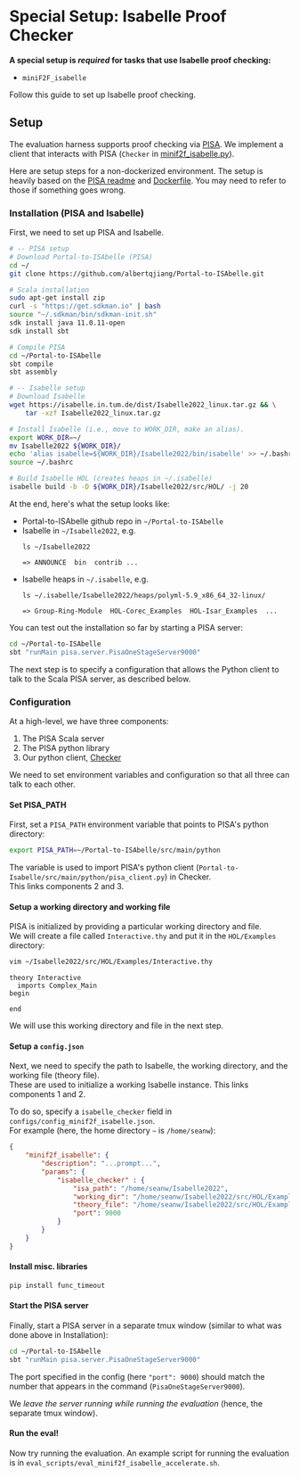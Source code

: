 # Special Setup: Isabelle Proof Checker 


**A special setup is _required_ for tasks that use Isabelle proof checking:**

- `miniF2F_isabelle`

Follow this guide to set up Isabelle proof checking.

## Setup

The evaluation harness supports proof checking via [PISA](https://github.com/albertqjiang/Portal-to-ISAbelle/tree/56def2c39f85d211e1f40cc5765581a567879106). We implement a client that interacts with PISA (`Checker` in [minif2f_isabelle.py](https://github.com/wellecks/lm-evaluation-harness/blob/minif2f-isabelle/lm_eval/tasks/minif2f_isabelle.py#L154)).

Here are setup steps for a non-dockerized environment. The setup is heavily based on the [PISA readme](https://github.com/albertqjiang/Portal-to-ISAbelle/tree/56def2c39f85d211e1f40cc5765581a567879106)  and [Dockerfile](https://github.com/albertqjiang/Portal-to-ISAbelle/blob/main/docker/Dockerfile). You may need to refer to those if something goes wrong.

### Installation (PISA and Isabelle)
First, we need to set up PISA and Isabelle.
```bash
# -- PISA setup
# Download Portal-to-ISAbelle (PISA)
cd ~/
git clone https://github.com/albertqjiang/Portal-to-ISAbelle.git

# Scala installation
sudo apt-get install zip
curl -s "https://get.sdkman.io" | bash
source "~/.sdkman/bin/sdkman-init.sh"
sdk install java 11.0.11-open
sdk install sbt

# Compile PISA 
cd ~/Portal-to-ISAbelle
sbt compile
sbt assembly

# -- Isabelle setup
# Download Isabelle
wget https://isabelle.in.tum.de/dist/Isabelle2022_linux.tar.gz && \
    tar -xzf Isabelle2022_linux.tar.gz

# Install Isabelle (i.e., move to WORK_DIR, make an alias).
export WORK_DIR=~/
mv Isabelle2022 ${WORK_DIR}/
echo 'alias isabelle=${WORK_DIR}/Isabelle2022/bin/isabelle' >> ~/.bashrc
source ~/.bashrc

# Build Isabelle HOL (creates heaps in ~/.isabelle)
isabelle build -b -D ${WORK_DIR}/Isabelle2022/src/HOL/ -j 20
```

At the end, here's what the setup looks like:
- Portal-to-ISAbelle github repo in `~/Portal-to-ISAbelle`
- Isabelle in `~/Isabelle2022`, e.g.
    ```
    ls ~/Isabelle2022
      
    => ANNOUNCE  bin  contrib ...
    ```
- Isabelle heaps in `~/.isabelle`, e.g.
    ```
    ls ~/.isabelle/Isabelle2022/heaps/polyml-5.9_x86_64_32-linux/
  
    => Group-Ring-Module  HOL-Corec_Examples  HOL-Isar_Examples  ...
    ```
You can test out the installation so far by starting a PISA server:
```bash
cd ~/Portal-to-ISAbelle
sbt "runMain pisa.server.PisaOneStageServer9000"
```

The next step is to specify a configuration that allows the Python client to talk to the Scala PISA server, as described below.

### Configuration

At a high-level, we have three components:
1. The PISA Scala server
2. The PISA python library 
3. Our python client, [Checker](https://github.com/wellecks/lm-evaluation-harness/blob/minif2f-isabelle/lm_eval/tasks/minif2f_isabelle.py#L154)

We need to set environment variables and configuration so that all three can talk to each other.

#### Set PISA_PATH

First, set a `PISA_PATH` environment variable that points to PISA's python directory:
```bash
export PISA_PATH=~/Portal-to-ISAbelle/src/main/python
```
The variable is used to import PISA's python client (`Portal-to-Isabelle/src/main/python/pisa_client.py`) in Checker. \
This links components 2 and 3.


#### Setup a working directory and working file
PISA is initialized by providing a particular working directory and file. \
We will create a file called `Interactive.thy` and put it in the `HOL/Examples` directory:

```bash
vim ~/Isabelle2022/src/HOL/Examples/Interactive.thy
```
```
theory Interactive
  imports Complex_Main
begin

end
```
We will use this working directory and file in the next step.

#### Setup a `config.json`

Next, we need to specify the path to Isabelle, the working directory, and the working file (theory file). \
These are used to initialize a working Isabelle instance. This links components 1 and 2.

To do so, specify a `isabelle_checker` field in `configs/config_minif2f_isabelle.json`. \
For example (here, the home directory `~` is `/home/seanw`):
```json
{
    "minif2f_isabelle": {
        "description": "...prompt...",
        "params": {
            "isabelle_checker" : {
                "isa_path": "/home/seanw/Isabelle2022",
                "working_dir": "/home/seanw/Isabelle2022/src/HOL/Examples",
                "theory_file": "/home/seanw/Isabelle2022/src/HOL/Examples/Interactive.thy",
                "port": 9000
            }
        }
    }
}
```

#### Install misc. libraries
```bash
pip install func_timeout
```

#### Start the PISA server
Finally, start a PISA server in a separate tmux window (similar to what was done above in Installation):
```bash
cd ~/Portal-to-ISAbelle
sbt "runMain pisa.server.PisaOneStageServer9000"
```
The port specified in the config (here `"port": 9000`) should match the number that appears in the command (`PisaOneStageServer9000`).

We *leave the server running while running the evaluation* (hence, the separate tmux window).

#### Run the eval!
Now try running the evaluation. An example script for running the evaluation is in `eval_scripts/eval_minif2f_isabelle_accelerate.sh`.
